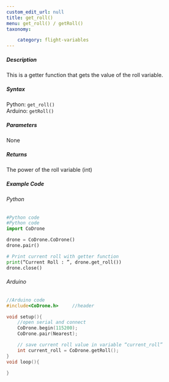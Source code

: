 ```yaml
---
custom_edit_url: null
title: get_roll()
menu: get_roll() / getRoll()
taxonomy:

	category: flight-variables
---
```


##### Description

This is a getter function that gets the value of the roll variable.

##### Syntax
Python: ```get_roll()```<br />
Arduino: ```getRoll()```

##### Parameters

None

##### Returns

The power of the roll variable (int)

##### Example Code
###### Python
```python
#Python code
#Python code
import CoDrone

drone = CoDrone.CoDrone()
drone.pair()

# Print current roll with getter function
print(“Current Roll : ”, drone.get_roll())
drone.close()
```

###### Arduino
```c
//Arduino code
#include<CoDrone.h>     //header

void setup(){
    //open serial and connect
    CoDrone.begin(115200);
    CoDrone.pair(Nearest);

    // save current roll value in variable “current_roll”
    int current_roll = CoDrone.getRoll(); 
}
void loop(){

}
```